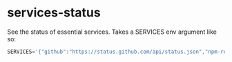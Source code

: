 services-status
===============

See the status of essential services. Takes a SERVICES env argument like so:

```js
SERVICES='{"github":"https://status.github.com/api/status.json","npm-registry":"http://registry.npmjs.org","npm-www":"http://npmjs.org","pivotaltracker":"http://www.pivotaltracker.com"}'
```
